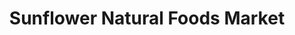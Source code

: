 ---
title: "Sunflower Natural Foods Market"
url: /woodstock/sunflower-natural-foods-market/
shop: supermarket
---